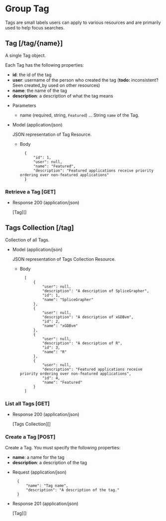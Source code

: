 # Group Tag
Tags are small labels users can apply to various resources and are primarily used to help focus searches.

## Tag [/tag/{name}]
A single Tag object.

Each Tag has the following properties:

- **id**: the id of the tag
- **user**: username of the person who created the tag (**todo:** inconsistent? Seen created_by used on other resources)
- **name**: the name of the tag
- **description**: a description of what the tag means

+ Parameters
    + name (required, string, `Featured`) ... String `name` of the Tag.
    
+ Model (application/json)

    JSON representation of Tag Resource.

    + Body

            {
                "id": 1,
                "user": null,
                "name": "Featured",
                "description": "Featured applications receive priority ordering over non-featured applications"
            }

### Retrieve a Tag [GET]
+ Response 200 (application/json)

    [Tag][]          

## Tags Collection [/tag]
Collection of all Tags.

+ Model (application/json)

    JSON representation of Tags Collection Resource.

    + Body

            [
                {
                    "user": null,
                    "description": "A description of SpliceGrapher",
                    "id": 1,
                    "name": "SpliceGrapher"
                },
                {
                    "user": null,
                    "description": "A description of xGDBvm",
                    "id": 2,
                    "name": "xGDBvm"
                },
                {
                    "user": null,
                    "description": "A description of R",
                    "id": 3,
                    "name": "R"
                },
                {
                    "user": null,
                    "description": "Featured applications receive priority ordering over non-featured applications",
                    "id": 4,
                    "name": "Featured"
                }
            ]

### List all Tags [GET]
+ Response 200 (application/json)

    [Tags Collection][]

### Create a Tag [POST]
Create a Tag.  You must specify the following properties:

- **name**: a name for the tag
- **description**: a description of the tag

+ Request (application/json)

        {
            "name": "Tag name",
            "description": "A description of the tag."
        }

+ Response 201 (application/json)

    [Tag][]
